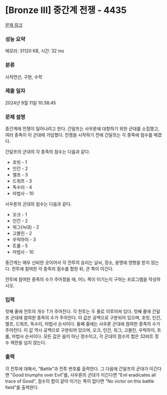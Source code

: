 # [Bronze III] 중간계 전쟁 - 4435 

[문제 링크](https://www.acmicpc.net/problem/4435) 

### 성능 요약

메모리: 31120 KB, 시간: 32 ms

### 분류

사칙연산, 구현, 수학

### 제출 일자

2024년 9월 11일 10:38:45

### 문제 설명

<p>중간계에 전쟁이 일어나려고 한다. 간달프는 사우론에 대항하기 위한 군대를 소집했고, 여러 종족이 이 군대에 가담했다. 전쟁을 시작하기 전에 간달프는 각 종족에 점수를 매겼다.</p>

<p>간달프의 군대의 각 종족의 점수는 다음과 같다.</p>

<ul>
	<li>호빗 - 1</li>
	<li>인간 - 2</li>
	<li>엘프 - 3</li>
	<li>드워프 - 3</li>
	<li>독수리 - 4</li>
	<li>마법사 - 10</li>
</ul>

<p>사우론의 군대의 점수는 다음과 같다.</p>

<ul>
	<li>오크 - 1</li>
	<li>인간 - 2</li>
	<li>워그(늑대) - 2</li>
	<li>고블린 - 2</li>
	<li>우럭하이 - 3</li>
	<li>트롤 - 5</li>
	<li>마법사 - 10</li>
</ul>

<p>중간계는 매우 신비한 곳이어서 각 전투의 승리는 날씨, 장소, 용맹에 영향을 받지 않는다. 전투에 참여한 각 종족의 점수를 합한 뒤, 큰 쪽이 이긴다.</p>

<p>전투에 참여한 종족의 수가 주어졌을 때, 어느 쪽이 이기는지 구하는 프로그램을 작성하시오.</p>

### 입력 

 <p>첫째 줄에 전투의 개수 T가 주어진다. 각 전투는 두 줄로 이루어져 있다. 첫째 줄에 간달프 군대에 참여한 종족의 수가 주어진다. 이 값은 공백으로 구분되어 있으며, 호빗, 인간, 엘프, 드워프, 독수리, 마법사 순서이다. 둘째 줄에는 사우론 군대에 참여한 종족의 수가 주어진다. 이 값 역시 공백으로 구분되어 있으며, 오크, 인간, 워그, 고블린, 우럭하이, 트롤, 마법사 순서이다. 모든 값은 음이 아닌 정수이고, 각 군대의 점수의 합은 32비트 정수 제한을 넘지 않는다.</p>

### 출력 

 <p>각 전투에 대해서, "Battle"과 전투 번호를 출력한다. 그 다음에 간달프의 군대가 이긴다면 "Good triumphs over Evil"를, 사우론의 군대가 이긴다면 "Evil eradicates all trace of Good", 점수의 합이 같아 이기는 쪽이 없다면 "No victor on this battle field"를 출력한다.</p>

